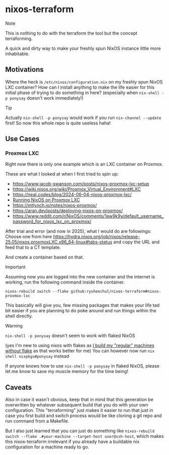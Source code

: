 # nixos-terraform

> [!NOTE]
> This is nothing to do with the terraform the tool but the concept terraforming.

A quick and dirty way to make your freshly spun NixOS instance little more inhabitable.

## Motivations

Where the heck is `/etc/nixos/configuration.nix` on my freshly spun NixOS LXC container? How can I install anything to make the life easier for this initial phase of trying to do something in here? (especially when `nix-shell -p ponysay` doesn't work immediately!)

> [!TIP]
> Actually `nix-shell -p ponysay` would work if you run `nix-channel --update` first! So now this whole repo is quite useless haha!


## Use Cases
### Proxmox LXC
Right now there is only one example which is an LXC container on Proxmox.

These are what I looked at when I first tried to spin up:
- https://www.jacob-swanson.com/posts/nixos-proxmox-lxc-setup
- https://wiki.nixos.org/wiki/Proxmox_Virtual_Environment#LXC
- https://neal.codes/blog/2024-06-04-nixos-proxmox-lxc/
- [Running NixOS on Proxmox LXC](https://taoofmac.com/space/blog/2024/08/17/1530)
- https://mtlynch.io/notes/nixos-proxmox/
- https://aran.dev/posts/deploying-nixos-on-proxmox/
- https://www.reddit.com/r/NixOS/comments/1aw9k9v/default_username_password_for_nixos_lxc_on_proxmox/

After trial and error (and now in 2025), what I would do are followings:
Choose one from here https://hydra.nixos.org/job/nixos/release-25.05/nixos.proxmoxLXC.x86_64-linux#tabs-status and copy the URL and feed that to a CT template.

And create a container based on that.

> [!IMPORTANT]
> Assuming now you are logged into the new container and the internet is working, run the following command inside the container.

```
nixos-rebuild switch --flake github:ryuheechul/nixos-terraform#nixos-proxmox-lxc
```

This basically will give you, few missing packages that makes your life tad bit easier if you are planning to do poke around and run things within the shell directly.

> [!WARNING]
> `nix-shell -p ponysay` doesn't seem to work with flaked NixOS
>
> (yes I'm new to using nixos with flakes as [I build my "regular" machines without flake](https://github.com/ryuheechul/dotfiles/tree/master/bootstrap/foundation/nixos) as that works better for me)
> You can however now run `nix shell nixpkgs#ponysay` instead
>
> If anyone knows how to use `nix-shell -p ponysay` in flaked NixOS, please let me know to save my muscle memory for the time being!

## Caveats

Also in case it wasn't obvious, keep that in mind that this generation be overwritten by whatever subsequent build that you do with your own configuration. This "terraforming" just makes it easier to run that just in case you first build and switch process would be like cloning a git repo and run command from a Makefile.

But I also just learned that you can just do something like `nixos-rebuild switch --flake .#your-machine --target-host user@ssh-host`, which makes this nixos-terraform irrelevant if you already have a buildable nix configuration for a machine ready to go.
